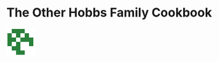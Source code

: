 # The Other Hobbs Family Cookbook

![The Other Hobbs Family Cookbook](TheOtherHobbsFamilyCookbook.svg "The Other Hobbs Family Cookbook")
